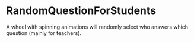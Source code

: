 # RandomQuestionForStudents
A wheel with spinning animations will randomly select who answers which question (mainly for teachers).

